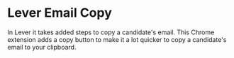 # Lever Email Copy
In Lever it takes added steps to copy a candidate's email. This Chrome extension adds a copy button to make it a lot quicker to copy a candidate's email to your clipboard.
